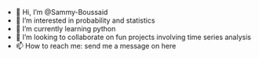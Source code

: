 - 👋 Hi, I’m @Sammy-Boussaid
- 👀 I’m interested in probability and statistics
- 🌱 I’m currently learning python
- 💞️ I’m looking to collaborate on fun projects involving time series analysis
- 📫 How to reach me: send me a message on here

<!---
Sammy-Boussaid/Sammy-Boussaid is a ✨ special ✨ repository because its `README.md` (this file) appears on your GitHub profile.
You can click the Preview link to take a look at your changes.
--->
